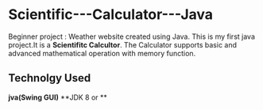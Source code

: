 # Scientific---Calculator---Java
Beginner project :  Weather website created using Java.
This is my first java project.It is a **Scientifitc Calcultor**.
The Calculator supports basic and advanced mathematical operation with memory function.
## Technolgy Used
**jva(Swing GUI)**
**JDK 8 or **
